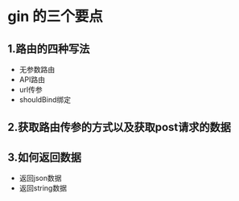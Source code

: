 # gin 的三个要点

## 1.路由的四种写法
- 无参数路由
- API路由
- url传参
- shouldBind绑定
## 2.获取路由传参的方式以及获取post请求的数据

## 3.如何返回数据
- 返回json数据
- 返回string数据